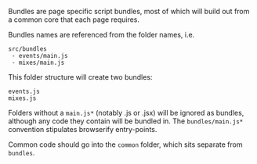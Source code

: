 
Bundles are page specific script bundles, most of which will build out from a common core that each page requires.

Bundles names are referenced from the folder names, i.e.

```
src/bundles
 - events/main.js
 - mixes/main.js
```

This folder structure will create two bundles:

```
events.js
mixes.js
```

Folders without a `main.js*` (notably .js or .jsx) will be ignored as bundles, although any code they contain will be bundled in. The `bundles/main.js*` convention stipulates browserify entry-points.

Common code should go into the `common` folder, which sits separate from `bundles`.
